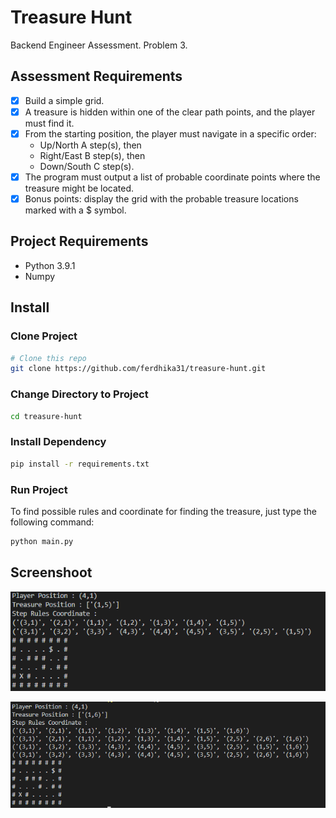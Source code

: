 # Treasure Hunt

Backend Engineer Assessment. Problem 3.

## Assessment Requirements

- [x] Build a simple grid.
- [x] A treasure is hidden within one of the clear path points, and the player must find it.
- [x] From the starting position, the player must navigate in a specific order:
    - Up/North A step(s), then
    - Right/East B step(s), then
    - Down/South C step(s).
- [x] The program must output a list of probable coordinate points where the treasure might be located.
- [x] Bonus points: display the grid with the probable treasure locations marked with a $ symbol.

## Project Requirements

- Python 3.9.1
- Numpy

## Install

### Clone Project
```bash
# Clone this repo
git clone https://github.com/ferdhika31/treasure-hunt.git
```

### Change Directory to Project
```bash
cd treasure-hunt
```

### Install Dependency
```bash
pip install -r requirements.txt
```

### Run Project
To find possible rules and coordinate for finding the treasure, just type the following command:

```bash
python main.py
```

## Screenshoot

![alt text](https://github.com/ferdhika31/treasure-hunt/blob/master/screenshoot.png?raw=true)

![alt text](https://github.com/ferdhika31/treasure-hunt/blob/master/screenshoot2.png?raw=true)